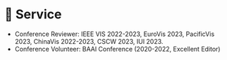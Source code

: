 # 📖 Service

-	Conference Reviewer: IEEE VIS 2022-2023, EuroVis 2023, PacificVis 2023, ChinaVis 2022-2023, CSCW 2023, IUI 2023.
-	Conference Volunteer: BAAI Conference (2020-2022, Excellent Editor)

